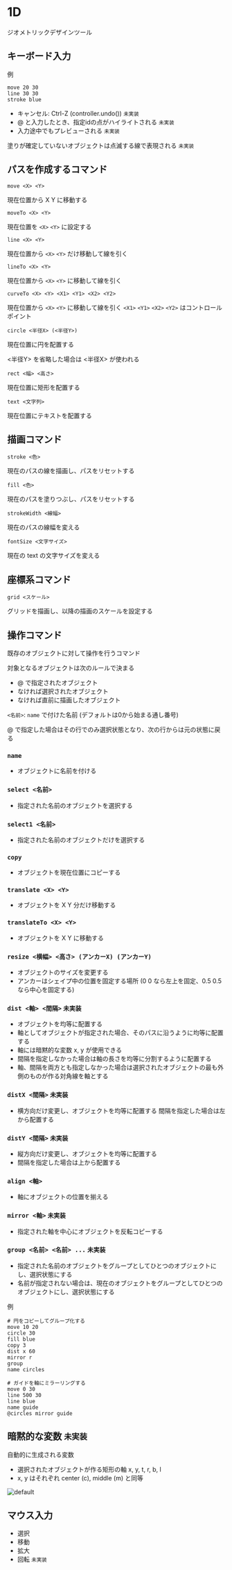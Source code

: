 # 1D

ジオメトリックデザインツール

## キーボード入力

例

```
move 20 30
line 30 30
stroke blue
```

- キャンセル: Ctrl-Z (controller.undo()) `未実装`
- @ と入力したとき、指定idの点がハイライトされる `未実装`
- 入力途中でもプレビューされる `未実装`

塗りが確定していないオブジェクトは点滅する線で表現される `未実装`

## パスを作成するコマンド

```
move <X> <Y>
```

現在位置から X Y に移動する

```
moveTo <X> <Y>
```

現在位置を `<X>` `<Y>` に設定する

```
line <X> <Y>
```

現在位置から `<X>` `<Y>` だけ移動して線を引く

```
lineTo <X> <Y>
```

現在位置から `<X>` `<Y>` に移動して線を引く

```
curveTo <X> <Y> <X1> <Y1> <X2> <Y2>
```

現在位置から `<X>` `<Y>` に移動して線を引く
`<X1>` `<Y1>` `<X2>` `<Y2>` はコントロールポイント

```
circle <半径X> (<半径Y>)
```

現在位置に円を配置する

<半径Y> を省略した場合は <半径X> が使われる

```
rect <幅> <高さ>
```

現在位置に矩形を配置する

```
text <文字列>
```

現在位置にテキストを配置する

## 描画コマンド

```
stroke <色>
```

現在のパスの線を描画し、パスをリセットする

```
fill <色>
```

現在のパスを塗りつぶし、パスをリセットする

```
strokeWidth <線幅>
```

現在のパスの線幅を変える

```
fontSize <文字サイズ>
```

現在の text の文字サイズを変える

## 座標系コマンド

```
grid <スケール>
```

グリッドを描画し、以降の描画のスケールを設定する

## 操作コマンド

既存のオブジェクトに対して操作を行うコマンド

対象となるオブジェクトは次のルールで決まる

- @ で指定されたオブジェクト
- なければ選択されたオブジェクト
- なければ直前に描画したオブジェクト

`<名前>`: `name` で付けた名前 (デフォルトは0から始まる通し番号)

@ で指定した場合はその行でのみ選択状態となり、次の行からは元の状態に戻る

### `name`

- オブジェクトに名前を付ける

### `select <名前>`

- 指定された名前のオブジェクトを選択する

### `select1 <名前>`

- 指定された名前のオブジェクトだけを選択する

### `copy`

- オブジェクトを現在位置にコピーする

### `translate <X> <Y>`

- オブジェクトを X Y 分だけ移動する

### `translateTo <X> <Y>`

- オブジェクトを X Y に移動する

### `resize <横幅> <高さ> (アンカーX) (アンカーY)`

- オブジェクトのサイズを変更する
- アンカーはシェイプ中の位置を固定する場所 (0 0 なら左上を固定、0.5 0.5 なら中心を固定する)

### `dist <軸> <間隔>` `未実装`

- オブジェクトを均等に配置する
- 軸としてオブジェクトが指定された場合、そのパスに沿うように均等に配置する
- 軸には暗黙的な変数 x, y が使用できる
- 間隔を指定しなかった場合は軸の長さを均等に分割するように配置する
- 軸、間隔を両方とも指定しなかった場合は選択されたオブジェクトの最も外側のものが作る対角線を軸とする

### `distX <間隔>` `未実装`

- 横方向だけ変更し、オブジェクトを均等に配置する
間隔を指定した場合は左から配置する

### `distY <間隔>` `未実装`

- 縦方向だけ変更し、オブジェクトを均等に配置する
- 間隔を指定した場合は上から配置する

### `align <軸>`

- 軸にオブジェクトの位置を揃える

### `mirror <軸>` `未実装`

- 指定された軸を中心にオブジェクトを反転コピーする

### `group <名前> <名前> ...` `未実装`

- 指定された名前のオブジェクトをグループとしてひとつのオブジェクトにし、選択状態にする
- 名前が指定されない場合は、現在のオブジェクトをグループとしてひとつのオブジェクトにし、選択状態にする

例

```
# 円をコピーしてグループ化する
move 10 20
circle 30
fill blue
copy 3
dist x 60
mirror r
group
name circles

# ガイドを軸にミラーリングする
move 0 30
line 500 30
line blue
name guide
@circles mirror guide
```

## 暗黙的な変数 `未実装`

自動的に生成される変数

- 選択されたオブジェクトが作る矩形の軸 x, y, t, r, b, l
- x, y はそれぞれ center (c), middle (m) と同等

![default](https://cloud.githubusercontent.com/assets/5355966/20027562/c79e41a4-a35a-11e6-94bd-a75d631e5a91.png)

## マウス入力

- 選択
- 移動
- 拡大
- 回転 `未実装`

